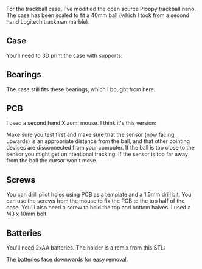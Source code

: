 For the trackball case, I've modified the open source Ploopy trackball nano.
The case has been scaled to fit a 40mm ball (which I took from a second hand Logitech trackman marble).

## Case
You'll need to 3D print the case with supports.

## Bearings
The case still fits these bearings, which I bought from here:

## PCB
I used a second hand Xiaomi mouse. I think it's this version:


Make sure you test first and make sure that the sensor (now facing upwards) is an appropriate distance from the ball, and that other pointing devices are disconnected from your computer.
If the ball is too close to the sensor you might get unintentional tracking. If the sensor is too far away from the ball the cursor won't move.

## Screws
You can drill pilot holes using PCB as a template and a 1.5mm drill bit. You can use the screws from the mouse to fix the PCB to the top half of the case.
You'll also need a screw to hold the top and bottom halves. I used a M3 x 10mm bolt.

## Batteries
You'll need 2xAA batteries.  The holder is a remix from this STL:

The batteries face downwards for easy removal.
